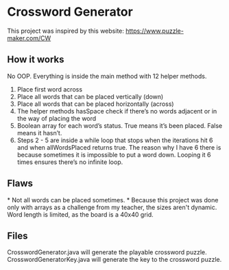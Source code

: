 # Crossword Generator

This project was inspired by this website: https://www.puzzle-maker.com/CW

## How it works 

No OOP. Everything is inside the main method with 12 helper methods. 

1. Place first word across
2. Place all words that can be placed vertically (down)
3. Place all words that can be placed horizontally (across)
4. The helper methods hasSpace check if there’s no words adjacent or in the way of placing the word 
5. Boolean array for each word’s status. True means it’s been placed. False means it hasn’t.
6. Steps 2 - 5 are inside a while loop that stops when the iterations hit 6 and when allWordsPlaced returns true. The reason why I have 6 there is because sometimes it is impossible to put a word down. Looping it 6 times ensures there’s no infinite loop.

## Flaws
\* Not all words can be placed sometimes. 
\* Because this project was done only with arrays as a challenge from my teacher, the sizes aren't dynamic. Word length is limited, as the board is a 40x40 grid. 

## Files

CrosswordGenerator.java will generate the playable crossword puzzle.
CrosswordGeneratorKey.java will generate the key to the crossword puzzle. 
